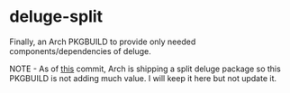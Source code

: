 # deluge-split
Finally, an Arch PKGBUILD to provide only needed components/dependencies of deluge.

NOTE - As of [this](https://git.archlinux.org/svntogit/packages.git/commit/trunk?h=packages/deluge&id=c3afc7752a3bf78c334cfe84a86dbdf0bda2e944) commit, Arch is shipping a split deluge package so this PKGBUILD is not adding much value.  I will keep it here but not update it.
